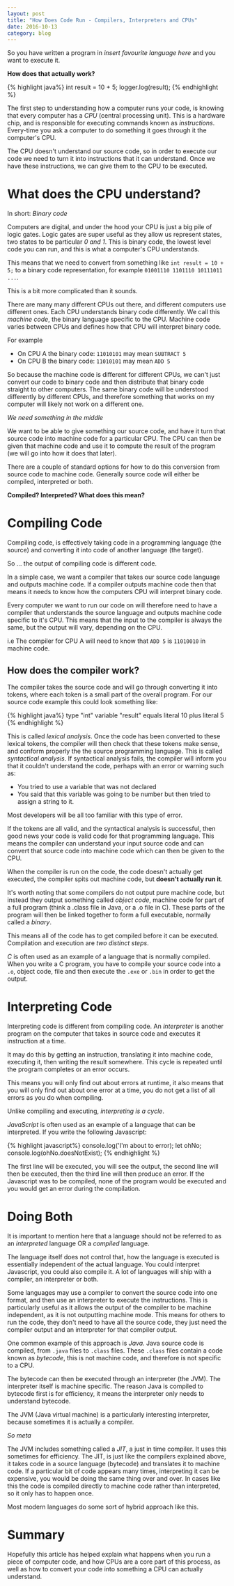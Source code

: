 ```yaml
---
layout: post
title: "How Does Code Run - Compilers, Interpreters and CPUs"
date: 2016-10-13
category: blog
---
```


So you have written a program in *insert favourite language here* and you want to execute it.

**How does that actually work?**

<!--more-->

{% highlight java%}
int result = 10 + 5;
logger.log(result);
{% endhighlight %}

The first step to understanding how a computer runs your code, is knowing that every computer has a *CPU* (central processing unit).
This is a hardware chip, and is responsible for executing commands known as *instructions*. Every-time you ask a computer to do something it goes through it the computer's CPU.

The CPU doesn't understand our source code, so in order to execute our code we need to turn it into instructions that it can understand. Once we have these instructions, we can give them to the CPU to be executed.

What does the CPU understand?
=========

In short: *Binary code*

Computers are digital, and under the hood your CPU is just a big pile of logic gates. Logic gates are super useful as they allow us represent states, two states to be particular *0 and 1*. This is binary code, the lowest level code you can run, and this is what a computer's CPU understands.

This means that we need to convert from something like `int result = 10 + 5;` to a binary code representation, for example `01001110 1101110 10111011 ...`.

This is a bit more complicated than it sounds.

There are many many different CPUs out there, and different computers use different ones. Each CPU understands binary code differently. We call this *machine code*, the binary language specific to the CPU. Machine code varies between CPUs and defines how that CPU will interpret binary code.

For example

- On CPU A the binary code: `11010101` may mean `SUBTRACT 5`
- On CPU B the binary code: `11010101` may mean `ADD 5`

So because the machine code is different for different CPUs, we can't just convert our code to binary code and then distribute that binary code straight to other computers. The same binary code will be understood differently by different CPUs, and therefore something that works on my computer will likely not work on a different one.

*We need something in the middle*

We want to be able to give something our source code, and have it turn that source code into machine code for a particular CPU. The CPU can then be given that machine code and use it to compute the result of the program (we will go into how it does that later).

There are a couple of standard options for how to do this conversion from source code to machine code. Generally source code will either be compiled, interpreted or both.

**Compiled? Interpreted? What does this mean?**

Compiling Code
==============

Compiling code, is effectively taking code in a programming language (the source) and converting it into code of another language (the target).

So ... the output of compiling code is different code.

In a simple case, we want a compiler that takes our source code language and outputs machine code. If a compiler outputs machine code then that means it needs to know how the computers CPU will interpret binary code.

Every computer we want to run our code on will therefore need to have a compiler that understands the source language and outputs machine code specific to it's CPU. This means that the input to the compiler is always the same, but the output will vary, depending on the CPU.

i.e The compiler for CPU A will need to know that `ADD 5` is `11010010` in machine code.

How does the compiler work?
---------------------------

The compiler takes the source code and will go through converting it into tokens, where each token is a small part of the overall program. For our source code example this could look something like:

{% highlight java%}
type "int"
variable "result"
equals
literal 10
plus
literal 5
{% endhighlight %}

This is called *lexical analysis*. Once the code has been converted to these lexical tokens, the compiler will then check that these tokens make sense, and conform properly the the source programming language. This is called *syntactical analysis*. If syntactical analysis fails, the compiler will inform you that it couldn't understand the code, perhaps with an error or warning such as:

* You tried to use a variable that was not declared
* You said that this variable was going to be number but then tried to assign a string to it.

Most developers will be all too familiar with this type of error.

If the tokens are all valid, and the syntactical analysis is successful, then good news your code is valid code for that programming language. This means the compiler can understand your input source code and can convert that source code into machine code which can then be given to the CPU.

When the compiler is run on the code, the code doesn't actually get executed, the compiler spits out machine code, but **doesn't actually run it**. 

It's worth noting that some compilers do not output pure machine code, but instead they output something called *object code*, machine code for part of a full program (think a .class file in Java, or a .o file in C). These parts of the program will then be linked together to form a full executable, normally called a *binary*.

This means all of the code has to get compiled before it can be executed. Compilation and execution are *two distinct steps*.

*C* is often used as an example of a language that is normally compiled. When you write a C program, you have to compile your source code into a `.o`, object code, file and then execute the `.exe` or `.bin` in order to get the output.

Interpreting Code
================

Interpreting code is different from compiling code. An *interpreter* is another program on the computer that takes in source code and executes it instruction at a time.

It may do this by getting an instruction, translating it into machine code, executing it, then writing the result somewhere. This cycle is repeated until the program completes or an error occurs.

This means you will only find out about errors at runtime, it also means that you will only find out about one error at a time, you do not get a list of all errors as you do when compiling.

Unlike compiling and executing, *interpreting is a cycle*.

*JavaScript* is often used as an example of a language that can be interpreted.
If you write the following Javascript:

{% highlight javascript%}
console.log('I'm about to error);
let ohNo;
console.log(ohNo.doesNotExist);
{% endhighlight %}

The first line will be executed, you will see the output, the second line will then be executed, then the third line will then produce an error. If the Javascript was to be compiled, none of the program would be executed and you would get an error during the compilation.

Doing Both
==========

It is important to mention here that a language should not be referred to as an *interpreted* language OR a *compiled* language.

The language itself does not control that, how the language is executed is essentially independent of the actual language. You could interpret Javascript, you could also compile it. A lot of languages will ship with a compiler, an interpreter or both.

Some languages may use a compiler to convert the source code into one format, and then use an interpreter to execute the instructions. This is particularly useful as it allows the output of the compiler to be machine independent, as it is not outputting machine mode. This means for others to run the code, they don't need to have all the source code, they just need the compiler output and an interpreter for that compiler output.

One common example of this approach is *Java*. Java source code is compiled, from `.java` files to `.class` files. These `.class` files contain a code known as *bytecode*, this is not machine code, and therefore is not specific to a CPU.

The bytecode can then be executed through an interpreter (the JVM). The interpreter itself is machine specific. The reason Java is compiled to bytecode first is for efficiency, it means the interpreter only needs to understand bytecode.

The JVM (Java virtual machine) is a particularly interesting interpreter, because sometimes it is actually a compiler.

*So meta*

The JVM includes something called a *JIT*, a just in time compiler. It uses this sometimes for efficiency. The JIT, is just like the compilers explained above, it takes code in a source language (bytecode) and translates it to machine code. If a particular bit of code appears many times, interpreting it can be expensive, you would be doing the same thing over and over. In cases like this the code is compiled directly to machine code rather than interpreted, so it only has to happen once.

Most modern languages do some sort of hybrid approach like this.

Summary
=======

Hopefully this article has helped explain what happens when you run a piece of computer code, and how CPUs are a core part of this process, as well as how to convert your code into something a CPU can actually understand.

